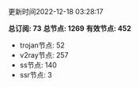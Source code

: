 更新时间2022-12-18 03:28:17

**总订阅: 73**
**总节点: 1269**
**有效节点: 452**
- trojan节点: 52
- v2ray节点: 257
- ss节点: 140
- ssr节点: 3
